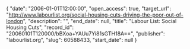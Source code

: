 {
  "date": "2006-01-01T12:00:00", 
  "open_access": true, 
  "target_url": "http://www.labourlist.org/social-housing-cuts-driving-the-poor-out-of-london", 
  "description": "", 
  "end_date": null, 
  "title": "Labour List: Social Housing Cuts", 
  "record_id": "20060101T120000/bBXoa+YAUu7Yi81sGTH18A==", 
  "publisher": "labourlist.org", 
  "slug": 60588433, 
  "start_date": null
}

